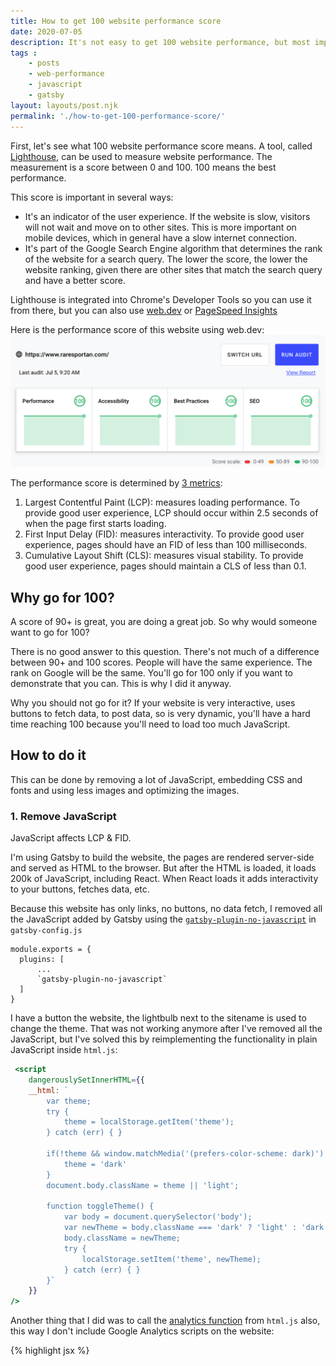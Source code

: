 ```yaml
---
title: How to get 100 website performance score
date: 2020-07-05
description: It's not easy to get 100 website performance, but most important you cannot do it without some big compromises.   
tags : 
    - posts
    - web-performance
    - javascript
    - gatsby
layout: layouts/post.njk    
permalink: './how-to-get-100-performance-score/'
---
```


First, let's see what 100 website performance score means. 
A tool, called [Lighthouse](https://developers.google.com/web/tools/lighthouse), can be used to measure 
website performance. The measurement is a score between 0 and 100. 100 means the best performance. 

This score is important in several ways:
* It's an indicator of the user experience. If the website is slow, visitors will not wait and move on to other sites. This is more important on mobile devices, which in general have a slow internet connection.
* It's part of the Google Search Engine algorithm that determines the rank of the website for a search query. The lower the score, the lower the website ranking, given there are other sites that match the search query and have a better score.

Lighthouse is integrated into Chrome's Developer Tools so you can use it from there, but you can also use 
[web.dev](https://web.dev/measure/) or [PageSpeed Insights](https://developers.google.com/speed/pagespeed/insights/)

Here is the performance score of this website using web.dev:
![The performance score of this website](./perf.png "The performance score of this website")

The performance score is determined by [3 metrics](https://web.dev/vitals/):
1. Largest Contentful Paint (LCP): measures loading performance. To provide good user experience, LCP should occur within 2.5 seconds of when the page first starts loading.
2. First Input Delay (FID): measures interactivity. To provide good user experience, pages should have an FID of less than 100 milliseconds.
3. Cumulative Layout Shift (CLS): measures visual stability. To provide good user experience, pages should maintain a CLS of less than 0.1.



## Why go for 100?

A score of 90+ is great, you are doing a great job. So why would someone want to go for 100?

There is no good answer to this question. There's not much of a difference between 90+ and 100 scores. 
People will have the same experience. The rank on Google will be the same. You'll go for 100 only if you want to demonstrate that you can. This is why I did it anyway. 

Why you should not go for it?
If your website is very interactive, uses buttons to fetch data, to post data, so is very dynamic, you'll have a hard time reaching 100 because you'll need to load too much JavaScript.

## How to do it
This can be done by removing a lot of JavaScript, embedding CSS and fonts and using less images and optimizing  the images. 

### 1. Remove JavaScript
JavaScript affects LCP & FID.

I'm using Gatsby to build the website, the pages are rendered server-side and served as HTML to the browser.
But after the HTML is loaded, it loads 200k of JavaScript, including React. When React loads it adds interactivity to your buttons, fetches data, etc. 

Because this website has only links, no buttons, no data fetch, I removed all the JavaScript added by Gatsby using the [`gatsby-plugin-no-javascript`](https://www.gatsbyjs.org/packages/gatsby-plugin-no-javascript/) in `gatsby-config.js`

``` js/3
module.exports = {
  plugins: [
      ...
      `gatsby-plugin-no-javascript`
  ]
}      
```
I have a button the website, the lightbulb next to the sitename is used to change the theme. That was not working anymore after I've removed all the JavaScript, but I've solved this by reimplementing the functionality in plain JavaScript inside `html.js`:

```jsx
 <script
    dangerouslySetInnerHTML={{
    __html: `
        var theme;
        try {
            theme = localStorage.getItem('theme');
        } catch (err) { }

        if(!theme && window.matchMedia('(prefers-color-scheme: dark)') && window.matchMedia('(prefers-color-scheme: dark)').matches) {                
            theme = 'dark'
        }               
        document.body.className = theme || 'light';

        function toggleTheme() {
            var body = document.querySelector('body');
            var newTheme = body.className === 'dark' ? 'light' : 'dark';                
            body.className = newTheme;
            try {
                localStorage.setItem('theme', newTheme);
            } catch (err) { }
        }`
    }}
/> 
```

Another thing that I did was to call the [analytics function](/server-side-google-analytics/) from `html.js` also, this way I don't include Google Analytics scripts on the website:

{% highlight jsx %}
<script
    dangerouslySetInnerHTML={{
    __html: `
        // send analytics data
        function sendData() {
            var sitedata = {
                ...
            }
            return fetch('/.netlify/functions/send', {
                body: JSON.stringify(sitedata),
                method: 'POST'
            })
        }
        sendData();
    `
    }}
 />      
{% endhighlight %}

If you are using Twitter share on your website you might need to remove the Twitter library and replace the calls with plain links. Here is an example:

{% highlight html %}
<a href="https://twitter.com/share?url=https://raresportan.com/how-to-get-100-performance/&amp;text=How%20to%20Get%20100%20Website%20Performance&amp;via=raresportan" 
   target="_blank" 
   rel="noreferrer">
    Please share it with your friends on Twitter    
</a>
{% endhighlight %}


### 2. Embed critical styles
CSS files affect CLS. If the CSS is loaded after the HTML is rendered, the page visuals are changing.

Critical CSS must be added inside the HTML using a `<style>` tag. Do not use a `.css` file for your critical CSS. Lucky me, Gatsby does this by default. It concatenates the content of all CSS files in a single string that is added as `<style>` tag inside the HTML.


### 3. Embed fonts
Just as CSS, fonts affect CLS. The moment the font is loaded, the texts on the page are re-rendered. And just as CSS, the fonts must be in the HTML, and not loaded as separate files.

In my case, I creates a fonts.css that contains the font sources as base64 encoded strings. They end up inside the `<style>` tag with the rest of the CSS.

{% highlight css %}
@font-face {
    font-family: IBM Plex Sans;
    font-style: normal;
    font-display: swap;
    font-weight: 500;
    src: url(data:font/woff2;base64,d09GMgABAAAAAEjQABEAAAAAy...)
{% endhighlight %}
I used a `base64` command (available on macOS and Linux) to transform the fonts:
```shell 
$ base64 myfont.ttf > fontbase64.txt
```
Alternatively, you can use an online service to do this.


### 4. Optimize images
You should use few images if possible. If not make sure you optimize the hell out of them.
Always set a width and height or put them inside a container that has 'overflow: hidden', otherwise when an image 
is loaded it moved content around and this is very bad for the CLS.

I'm using Gatsby's plugins to optimize my images.  It automatically generates different images for different viewport sizes
and loads the images lazy:

{% highlight html %}
<img class="gatsby-resp-image-image" 
    alt="The performance score of this website" 
    title="The performance score of this website" 
    src="/static/772422e4c6077575d4fc47afd461bf7e/c5bb3/perf.png" 
    srcset="/static/772422e4c6077575d4fc47afd461bf7e/04472/perf.png 170w,
            /static/772422e4c6077575d4fc47afd461bf7e/9f933/perf.png 340w,
            /static/772422e4c6077575d4fc47afd461bf7e/c5bb3/perf.png 680w,
            /static/772422e4c6077575d4fc47afd461bf7e/b12f7/perf.png 1020w,
            /static/772422e4c6077575d4fc47afd461bf7e/b5a09/perf.png 1360w,
            /static/772422e4c6077575d4fc47afd461bf7e/eee07/perf.png 1628w" 
            sizes="(max-width: 680px) 100vw, 680px" 
            loading="lazy" 
            style="width: 100%; height: 100%; margin: 0px; vertical-align: middle; position: absolute; top: 0px; left: 0px;">

{% endhighlight %}
Beside this I'm using a [Netlify plugin](https://www.npmjs.com/package/netlify-plugin-image-optim) that optimizes the image even further.


### 5. Preload pages 
One of the nice things Gatsby does is that it preloads all the pages referenced by a specific page. This way navigation
from one website page to another is instant.

I loved that. But now that I've removed JavaScript, the navigation between pages is much slower. 
I almost give up at this point. While the initial page load was faster, the in-site navigation was worse.

In the end, I wrote a bit of plain JavaScript that prefetch a page when the user hovers on the link. This way 
I save 100-300ms and the page are appearing to load faster:

{% highlight jsx %}
<script
    dangerouslySetInnerHTML={{
    __html: `
        window.addEventListener('DOMContentLoaded', (event) => {
            document.querySelector('button.lightbulb').addEventListener('click', toggleTheme);

            //only in-site links
            var links = document.querySelectorAll('a[href^="/"')
            links.forEach(function(link) {
                link.addEventListener('mouseover', function(e) {
                var l = e.target;
                var href = l.href; 
                var link = document.querySelector('link[href="'+href+'"]');
                if (!link) {
                    var prefetchLink = document.createElement("link");
                    prefetchLink.href = href;
                    prefetchLink.rel = "prefetch";
                    document.head.appendChild(prefetchLink);
                }
            })
        });        
    `,
    }}
/>
{% endhighlight %}


## Conclusion
If you are willing to make some compromises, most importantly to replace kilos of JavaScript libraries with some vanilla JavaScript you can reach a 100 score in website performance.

While you can do something about CSS and fonts, in most cases is probably not practical to remove all the JavaScript, and a 90+ score is fine.